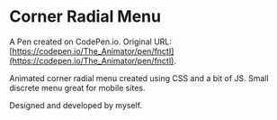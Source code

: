 # Corner Radial Menu

A Pen created on CodePen.io. Original URL: [https://codepen.io/The_Animator/pen/fnctI](https://codepen.io/The_Animator/pen/fnctI).

Animated corner radial menu created using CSS and a bit of JS. Small discrete menu great for mobile sites. 

Designed and developed by myself.
